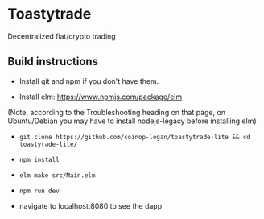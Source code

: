 # Toastytrade

Decentralized fiat/crypto trading

## Build instructions

- Install git and npm if you don't have them.

- Install elm: https://www.npmjs.com/package/elm

(Note, according to the Troubleshooting heading on that page, on Ubuntu/Debian you may have to install nodejs-legacy before installing elm)

- `git clone https://github.com/coinop-logan/toastytrade-lite && cd toastyrade-lite/`

- `npm install`

- `elm make src/Main.elm`

- `npm run dev`

- navigate to localhost:8080 to see the dapp